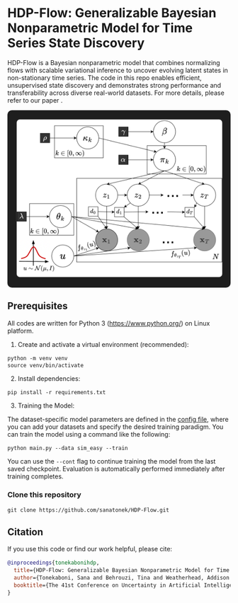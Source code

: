 #  HDP-Flow: Generalizable Bayesian Nonparametric Model for Time Series State Discovery

HDP-Flow is a Bayesian nonparametric model that combines normalizing flows with scalable variational inference to uncover evolving latent states in non-stationary time series. The code in this repo enables efficient, unsupervised state discovery and demonstrates strong performance and transferability across diverse real-world datasets. For more details, please refer to our paper []().

<div align="center" style="background-color: #1e1e1e; padding: 20px; border-radius: 10px;">
  <img src="HDPFlow.png" alt="HDP-Flow Overview" width="600" style="border: 1px solid #444; border-radius: 8px;">
</div>

## Prerequisites

All codes are written for Python 3 (https://www.python.org/) on Linux platform. 

1. Create and activate a virtual environment (recommended):
```
python -m venv venv
source venv/bin/activate
```

2. Install dependencies:
```
pip install -r requirements.txt
```

3. Training the Model:

The dataset-specific model parameters are defined in the [config file](experiment_config.ini), where you can add your datasets and specify the desired training paradigm. You can train the model using a command like the following:

```
python main.py --data sim_easy --train
```

You can use the `--cont` flag to continue training the model from the last saved checkpoint.
Evaluation is automatically performed immediately after training completes.

### Clone this repository
```
git clone https://github.com/sanatonek/HDP-Flow.git
```

## Citation
If you use this code or find our work helpful, please cite:

```bibtex
@inproceedings{tonekabonihdp,
  title={HDP-Flow: Generalizable Bayesian Nonparametric Model for Time Series State Discovery},
  author={Tonekaboni, Sana and Behrouzi, Tina and Weatherhead, Addison and Fox, Emily and Blei, David and Goldenberg, Anna},
  booktitle={The 41st Conference on Uncertainty in Artificial Intelligence}
}

